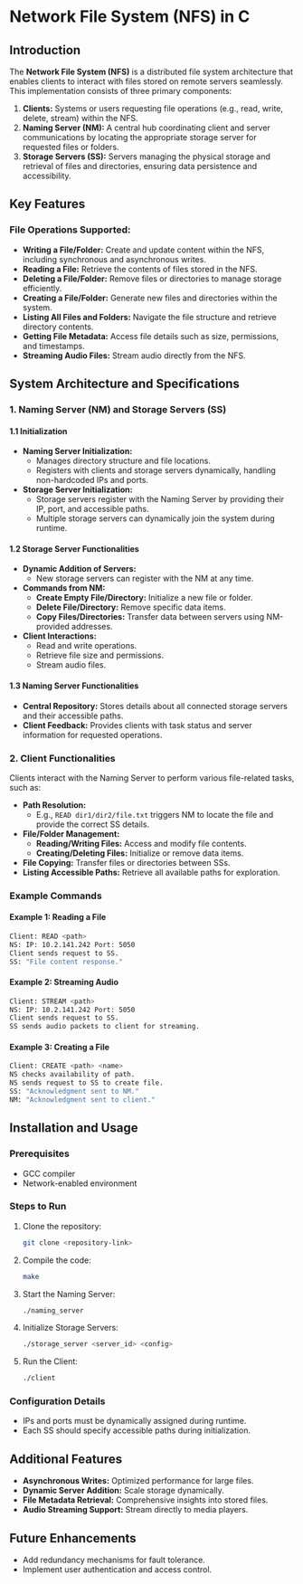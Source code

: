 # Network File System (NFS) in C

## Introduction
The **Network File System (NFS)** is a distributed file system architecture that enables clients to interact with files stored on remote servers seamlessly. This implementation consists of three primary components:

1. **Clients:** Systems or users requesting file operations (e.g., read, write, delete, stream) within the NFS.
2. **Naming Server (NM):** A central hub coordinating client and server communications by locating the appropriate storage server for requested files or folders.
3. **Storage Servers (SS):** Servers managing the physical storage and retrieval of files and directories, ensuring data persistence and accessibility.

## Key Features
### File Operations Supported:
- **Writing a File/Folder:** Create and update content within the NFS, including synchronous and asynchronous writes.
- **Reading a File:** Retrieve the contents of files stored in the NFS.
- **Deleting a File/Folder:** Remove files or directories to manage storage efficiently.
- **Creating a File/Folder:** Generate new files and directories within the system.
- **Listing All Files and Folders:** Navigate the file structure and retrieve directory contents.
- **Getting File Metadata:** Access file details such as size, permissions, and timestamps.
- **Streaming Audio Files:** Stream audio directly from the NFS.

## System Architecture and Specifications

### 1. Naming Server (NM) and Storage Servers (SS)
#### 1.1 Initialization
- **Naming Server Initialization:** 
  - Manages directory structure and file locations.
  - Registers with clients and storage servers dynamically, handling non-hardcoded IPs and ports.
- **Storage Server Initialization:** 
  - Storage servers register with the Naming Server by providing their IP, port, and accessible paths.
  - Multiple storage servers can dynamically join the system during runtime.

#### 1.2 Storage Server Functionalities
- **Dynamic Addition of Servers:** 
  - New storage servers can register with the NM at any time.
- **Commands from NM:**
  - **Create Empty File/Directory:** Initialize a new file or folder.
  - **Delete File/Directory:** Remove specific data items.
  - **Copy Files/Directories:** Transfer data between servers using NM-provided addresses.
- **Client Interactions:**
  - Read and write operations.
  - Retrieve file size and permissions.
  - Stream audio files.

#### 1.3 Naming Server Functionalities
- **Central Repository:** Stores details about all connected storage servers and their accessible paths.
- **Client Feedback:** Provides clients with task status and server information for requested operations.

### 2. Client Functionalities
Clients interact with the Naming Server to perform various file-related tasks, such as:

- **Path Resolution:** 
  - E.g., `READ dir1/dir2/file.txt` triggers NM to locate the file and provide the correct SS details.
- **File/Folder Management:**
  - **Reading/Writing Files:** Access and modify file contents.
  - **Creating/Deleting Files:** Initialize or remove data items.
- **File Copying:** Transfer files or directories between SSs.
- **Listing Accessible Paths:** Retrieve all available paths for exploration.

### Example Commands
#### Example 1: Reading a File
```bash
Client: READ <path>
NS: IP: 10.2.141.242 Port: 5050
Client sends request to SS.
SS: "File content response."
```

#### Example 2: Streaming Audio
```bash
Client: STREAM <path>
NS: IP: 10.2.141.242 Port: 5050
Client sends request to SS.
SS sends audio packets to client for streaming.
```

#### Example 3: Creating a File
```bash
Client: CREATE <path> <name>
NS checks availability of path.
NS sends request to SS to create file.
SS: "Acknowledgment sent to NM."
NM: "Acknowledgment sent to client."
```

## Installation and Usage
### Prerequisites
- GCC compiler
- Network-enabled environment

### Steps to Run
1. Clone the repository:
   ```bash
   git clone <repository-link>
   ```
2. Compile the code:
   ```bash
   make
   ```
3. Start the Naming Server:
   ```bash
   ./naming_server
   ```
4. Initialize Storage Servers:
   ```bash
   ./storage_server <server_id> <config>
   ```
5. Run the Client:
   ```bash
   ./client
   ```

### Configuration Details
- IPs and ports must be dynamically assigned during runtime.
- Each SS should specify accessible paths during initialization.

## Additional Features
- **Asynchronous Writes:** Optimized performance for large files.
- **Dynamic Server Addition:** Scale storage dynamically.
- **File Metadata Retrieval:** Comprehensive insights into stored files.
- **Audio Streaming Support:** Stream directly to media players.

## Future Enhancements
- Add redundancy mechanisms for fault tolerance.
- Implement user authentication and access control.
